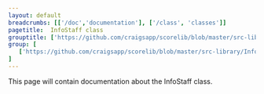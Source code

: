 ```yaml
---
layout: default
breadcrumbs: [['/doc','documentation'], ['/class', 'classes']]
pagetitle:  InfoStaff class
grouptitle: ['https://github.com/craigsapp/scorelib/blob/master/src-library', 'Source Code']
group: [ 
   ['https://github.com/craigsapp/scorelib/blob/master/src-library/InfoStaff.cpp', InfoStaff.cpp], 
]
---
```


This page will contain documentation about the InfoStaff class.


